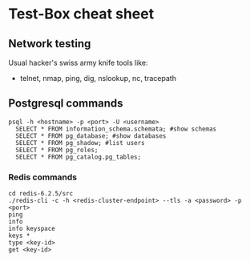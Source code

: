 # Test-Box cheat sheet

## Network testing
Usual hacker's swiss army knife tools like:
* telnet, nmap, ping, dig, nslookup, nc, tracepath

## Postgresql commands
```
psql -h <hostname> -p <port> -U <username>
  SELECT * FROM information_schema.schemata; #show schemas
  SELECT * FROM pg_database; #show databases
  SELECT * FROM pg_shadow; #list users 
  SELECT * FROM pg_roles;
  SELECT * FROM pg_catalog.pg_tables;
```

### Redis commands
```
cd redis-6.2.5/src
./redis-cli -c -h <redis-cluster-endpoint> --tls -a <password> -p <port>
ping
info 
info keyspace
keys *
type <key-id>
get <key-id>
```
